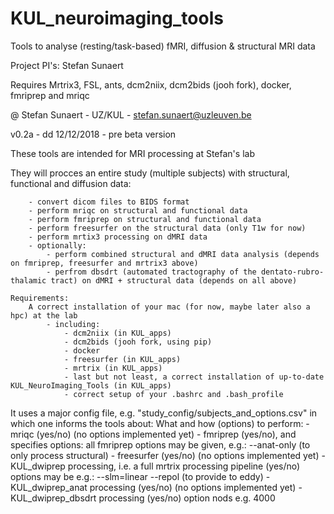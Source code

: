 # KUL_neuroimaging_tools
Tools to analyse (resting/task-based) fMRI, diffusion & structural MRI data

Project PI's: Stefan Sunaert

Requires Mrtrix3, FSL, ants, dcm2niix, dcm2bids (jooh fork), docker, fmriprep and mriqc

@ Stefan Sunaert - UZ/KUL - stefan.sunaert@uzleuven.be

v0.2a - dd 12/12/2018 - pre beta version

These tools are intended for MRI processing at Stefan's lab

They will procces an entire study (multiple subjects) with structural, functional and diffusion data:

        - convert dicom files to BIDS format
        - perform mriqc on structural and functional data
        - perform fmriprep on structural and functional data
        - perform freesurfer on the structural data (only T1w for now) 
        - perform mrtix3 processing on dMRI data
        - optionally:
            - perform combined structural and dMRI data analysis (depends on fmriprep, freesurfer and mrtrix3 above)
            - perfrom dbsdrt (automated tractography of the dentato-rubro-thalamic tract) on dMRI + structural data (depends on all above)
 
    Requirements:
        A correct installation of your mac (for now, maybe later also a hpc) at the lab
            - including:
                - dcm2niix (in KUL_apps)
                - dcm2bids (jooh fork, using pip)
                - docker
                - freesurfer (in KUL_apps)
                - mrtrix (in KUL_apps)  
                - last but not least, a correct installation of up-to-date KUL_NeuroImaging_Tools (in KUL_apps)
                - correct setup of your .bashrc and .bash_profile
 
   It uses a major config file, e.g. "study_config/subjects_and_options.csv" in which one informs the tools about:
        What and how (options) to perform:
                - mriqc (yes/no) 
                    (no options implemented yet)
                - fmriprep (yes/no), and specifies options:
                    all fmriprep options may be given,
                    e.g.:
                        --anat-only (to only process structural)
                - freesurfer (yes/no) 
                    (no options implemented yet)
                - KUL_dwiprep processing, i.e. a full mrtrix processing pipeline (yes/no)
                    options may be e.g.:
                        --slm=linear --repol (to provide to eddy)
                - KUL_dwiprep_anat processing (yes/no) 
                    (no options implemented yet)
                - KUL_dwiprep_dbsdrt processing (yes/no)
                        option nods e.g. 4000


